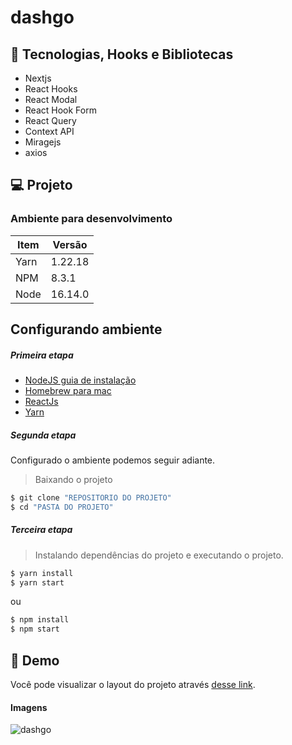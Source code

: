 # dashgo



 ## 🚀 Tecnologias, Hooks e Bibliotecas
 - Nextjs
 - React Hooks
 - React Modal
 - React Hook Form
 - React Query
 - Context API
 - Miragejs
 - axios
 
 ## 💻 Projeto
 
### Ambiente para desenvolvimento 

| Item | Versão |
| ------ | ------ |
| Yarn | 1.22.18 |
| NPM | 8.3.1 |
| Node | 16.14.0 |

## Configurando ambiente

##### Primeira etapa
- [NodeJS guia de instalação](https://nodejs.org/en/download/package-manager/ "Instalação")
- [Homebrew para mac](https://brew.sh/index_pt-br "Instalação")
- [ReactJs ](https://reactjs.org/docs/create-a-new-react-app.html "Instalação")
- [Yarn ](https://classic.yarnpkg.com/lang/en/docs/install/#debian-stable")


##### Segunda etapa

Configurado o ambiente podemos seguir adiante.

> Baixando o projeto
```sh
$ git clone "REPOSITORIO DO PROJETO"
$ cd "PASTA DO PROJETO"
```


##### Terceira etapa
> Instalando dependências do projeto e executando o projeto.
```sh
$ yarn install
$ yarn start
```
ou
```sh
$ npm install
$ npm start
```

## 🔖 Demo

Você pode visualizar o layout do projeto através [desse link](https://dashgo-tan-xi.vercel.app). 

#### Imagens

![dashgo](https://user-images.githubusercontent.com/85263053/177009854-5b681629-bf2c-419e-8658-74c2bd134e70.png)

